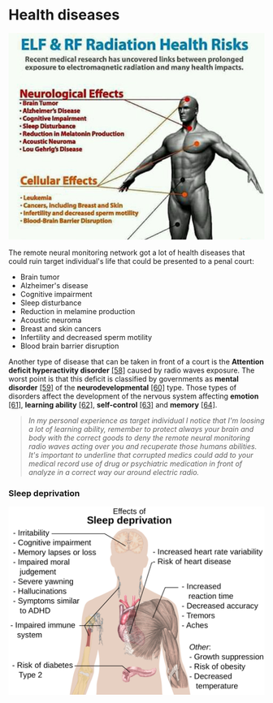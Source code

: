 # Health diseases 

![ELF radiation health](../Images/radiation_health.jpg)

The remote neural monitoring network got a lot of health diseases that could ruin target individual's life that could be presented to a penal court:

- Brain tumor
- Alzheimer's disease
- Cognitive impairment
- Sleep disturbance
- Reduction in melamine production
- Acoustic neuroma
- Breast and skin cancers
- Infertility and decreased sperm motility
- Blood brain barrier disruption

Another type of disease that can be taken in front of a court is the **Attention deficit hyperactivity disorder** [[58]](https://en.wikipedia.org/wiki/Attention_deficit_hyperactivity_disorder) caused by radio waves exposure. The worst point is that this deficit is classified by governments as **mental disorder** [[59]](https://en.wikipedia.org/wiki/Mental_disorder) of the **neurodevelopmental** [[60]](https://en.wikipedia.org/wiki/Neurodevelopmental_disorder) type. Those types of disorders affect the development of the nervous system affecting **emotion** [[61]](https://en.wikipedia.org/wiki/Emotion), **learning ability** [[62]](https://en.wikipedia.org/wiki/Standardized_test), **self-control** [[63]](https://en.wikipedia.org/wiki/Self-control) and **memory** [[64]](https://en.wikipedia.org/wiki/Memory). 

> *In my personal experience as target individual I notice that I'm loosing a lot of learning ability, remember to protect always your brain and body with the correct goods to deny the remote neural monitoring radio waves acting over you and recuperate those humans abilities. It's important to underline that corrupted medics could add to your medical record use of drug or psychiatric medication in front of analyze in a correct way our around electric radio.* 

### Sleep deprivation

![Effects of sleep deprivation](../Images/Effects_of_sleep_deprivation.svg.png)